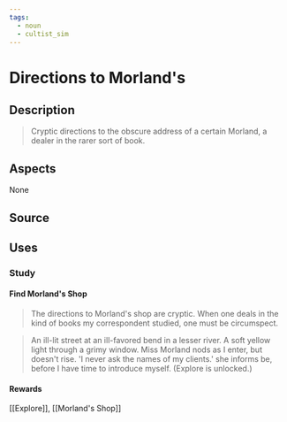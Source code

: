 ```yaml
---
tags:
  - noun
  - cultist_sim
---
```


# Directions to Morland's

## Description

> Cryptic directions to the obscure address of a certain Morland, a dealer in the rarer sort of book. 

## Aspects
None
## Source

## Uses
### Study
#### Find Morland's Shop

> The directions to Morland's shop are cryptic. When one deals in the kind of books my correspondent studied, one must be circumspect.

> An ill-lit street at an ill-favored bend in a lesser river. A soft yellow light through a grimy window. Miss Morland nods as I enter, but doesn't rise. 'I never ask the names of my clients.' she informs be, before I have time to introduce myself.
> (Explore is unlocked.)

#### Rewards

[[Explore]], [[Morland's Shop]]